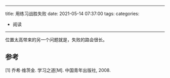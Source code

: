 
---
title: 用练习战胜失败
date: 2021-05-14 07:37:00
tags:
categories:
- 阅读
---


位置太高带来的另一个问题就是，失败的路会很长。


## 参考
[1] 乔希·维茨金. 学习之道[M]. 中国青年出版社, 2008.

